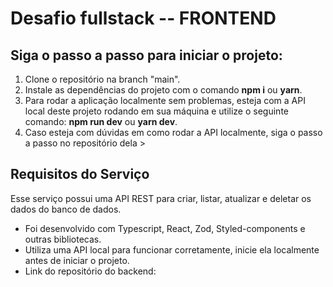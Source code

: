 # Desafio fullstack -- FRONTEND

## Siga o passo a passo para iniciar o projeto:
 1. Clone o repositório na branch "main".
 2. Instale as dependências do projeto com o comando **npm i** ou **yarn**.
 3. Para rodar a aplicação localmente sem problemas, esteja com a API local deste projeto rodando em sua máquina e utilize o seguinte comando: **npm run dev** ou **yarn dev**.
 4. Caso esteja com dúvidas em como rodar a API localmente, siga o passo a passo no repositório dela > 


## Requisitos do Serviço

Esse serviço possui uma API REST para criar, listar, atualizar e deletar os dados do banco de dados.

- Foi desenvolvido com Typescript, React, Zod, Styled-components e outras bibliotecas.
- Utiliza uma API local para funcionar corretamente, inicie ela localmente antes de iniciar o projeto.
- Link do repositório do backend:


 

